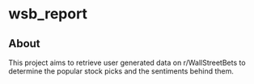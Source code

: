 # wsb_report

## About

This project aims to retrieve user generated data on r/WallStreetBets
to determine the popular stock picks and the sentiments behind them.
